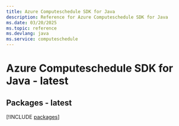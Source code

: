 ```yaml
---
title: Azure Computeschedule SDK for Java
description: Reference for Azure Computeschedule SDK for Java
ms.date: 03/20/2025
ms.topic: reference
ms.devlang: java
ms.service: computeschedule
---
```

# Azure Computeschedule SDK for Java - latest
## Packages - latest
[!INCLUDE [packages](computeschedule-index.md)]